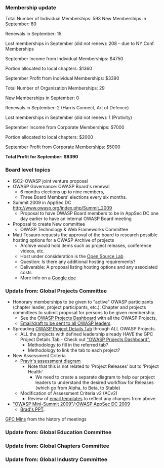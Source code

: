 ### Membership update

Total Number of Individual Memberships: 593 New Memberships in
September: 80

Renewals in September: 15

Lost memberships in September (did not renew): 208 – due to NY Conf.
Memberships

September Income from Individual Memberships: $4750

Portion allocated to local chapters: $1360

September Profit from Individual Memberships: $3390

Total Number of Organization Memberships: 29

New Memberships in September: 0

Renewals in September: 2 (Harris Connect, Art of Defence)

Lost memberships in September (did not renew): 1 (Protivity)

September Income from Corporate Memberships: $7000

Portion allocated to local chapters: $2000

September Profit from Corporate Memberships: $5000

**Total Profit for September: $8390**

### Board level topics

  - ISC2-OWASP joint venture proposal
  - OWASP Governance: OWASP Board's renewal
      - 6 months elections up to nine members,
      - Three Board Members' elections every six months.
  - Summit 2009 in AppSec DC
    <http://www.owasp.org/index.php/Summit_2009>
      - Proposal to have OWASP Board members to be in AppSec DC one day
        earlier to have an internal OWASP Board meeting
  - Proposal to create New committee
      - OWASP Technology & Web Frameworks Committee
  - Matt Tesauro requests the approval of the board to research possible
    hosting options for a OWASP Archive of projects
      - Archive would hold items such as project releases, conference
        videos, etc.
      - Host under consideration is the [Open Source
        Lab](http://osuosl.org/)
      - Question: Is there any additional hosting requirements?
      - Deliverable: A proposal listing hosting options and any
        associated costs
      - More info on a [Google
        doc](https://docs.google.com/a/owasp.org/Doc?docid=0ATb3QwFMHCXrZGdubjI3ZHNfMWYyOThxY2Zu&hl=en)

### Update from: Global Projects Committee

  - Honorary memberships to be given to "active" OWASP participants
    (chapter leader, project participants, etc.). Chapter and projects
    committees to submit proposal for persons to be given membership.
      - See the [OWASP Projects
        Dashboard](OWASP_Projects_Dashboard "wikilink") with all the
        OWASP Projects,
      - [Email/draft to be sent to all OWASP
        leaders](http://docs.google.com/a/owasp.org/Doc?id=dcn8962c_51ftpmj2g7).
  - Spreading [OWASP Project Details
    Tab](:Template:OWASP_Project_Identification_Tab "wikilink") through
    ALL OWASP Projects.
      - ALL the projects with defined leadership already HAVE the GPC
        Project Details Tab - Check out ["OWASP Projects
        Dashboard"](OWASP_Project_Details_Table "wikilink"),
          - Methodology to fill in the referred tab?
          - Methodology to link the tab to each project?
  - New Assessment Criteria
      - [Pravir's assessment
        diagram](http://www.owasp.org/index.php/File:OWASP-Assessment_Diag_v2.png)
        - Note that this is not related to 'Project Releases' but to
        'Project Health'
          - We need to create a separate diagram to help our project
            leaders to understand the desired workflow for Releases
            (which go from Alpha, to Beta, to Stable)
      - Modification of Assessment Criteria v2 (ACv2)
          - Review of [email
            templates](http://docs.google.com/a/owasp.org/Doc?docid=0ATb3QwFMHCXrZGdubjI3ZHNfMGhuZmJxOXA3&hl=en)
            to reflect any changes from above.
  - ["OWASP Mini-Summit 2009"](:Summit_2009 "wikilink")/[:OWASP AppSec
    DC 2009](:OWASP_AppSec_DC_2009 "wikilink")
      - [Brad's
        PPT](https://docs.google.com/a/owasp.org/present/edit?id=0Ae9M2vJFBkqfZGZjOGJoY3dfMmM3cHI0OGN6&hl=en).

[GPC Mins](:Category:GPC_Meetings "wikilink") from the history of
meetings

### Update from: Global Education Committee

### Update from: Global Chapters Committee

### Update from: Global Industry Committee